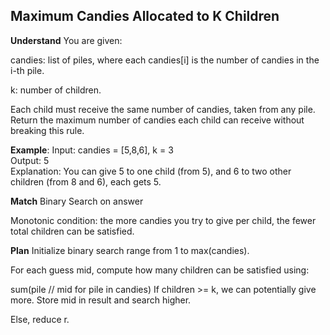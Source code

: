 ## Maximum Candies Allocated to K Children
**Understand**
You are given:

candies: list of piles, where each candies[i] is the number of candies in the i-th pile.

k: number of children.

Each child must receive the same number of candies, taken from any pile. Return the maximum number of candies each child can receive without breaking this rule.

**Example**:
Input: candies = [5,8,6], k = 3  
Output: 5  
Explanation: You can give 5 to one child (from 5), and 6 to two other children (from 8 and 6), each gets 5.

**Match**
Binary Search on answer

Monotonic condition: the more candies you try to give per child, the fewer total children can be satisfied.

**Plan**
Initialize binary search range from 1 to max(candies).

For each guess mid, compute how many children can be satisfied using:

sum(pile // mid for pile in candies)
If children >= k, we can potentially give more. Store mid in result and search higher.

Else, reduce r.